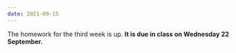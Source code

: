 ```yaml
---
date: 2021-09-15
---
```

The homework for the third week is up. **It is due in class on Wednesday 22 September.**
